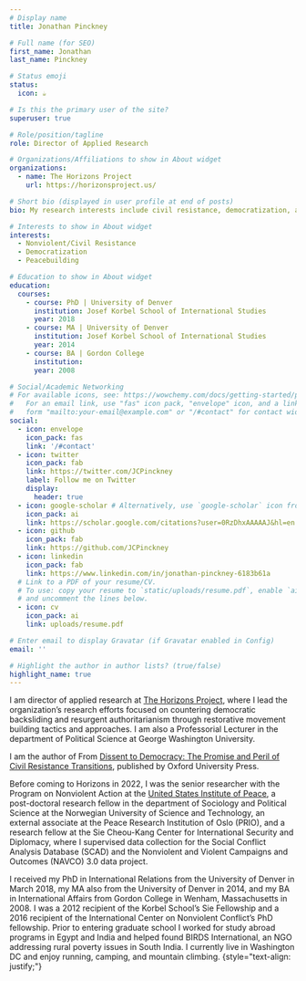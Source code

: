 ```yaml
---
# Display name
title: Jonathan Pinckney

# Full name (for SEO)
first_name: Jonathan
last_name: Pinckney

# Status emoji
status:
  icon: ☕️

# Is this the primary user of the site?
superuser: true

# Role/position/tagline
role: Director of Applied Research

# Organizations/Affiliations to show in About widget
organizations:
  - name: The Horizons Project
    url: https://horizonsproject.us/

# Short bio (displayed in user profile at end of posts)
bio: My research interests include civil resistance, democratization, and peacebuilding.

# Interests to show in About widget
interests:
  - Nonviolent/Civil Resistance
  - Democratization
  - Peacebuilding

# Education to show in About widget
education:
  courses:
    - course: PhD | University of Denver
      institution: Josef Korbel School of International Studies
      year: 2018
    - course: MA | University of Denver
      institution: Josef Korbel School of International Studies
      year: 2014
    - course: BA | Gordon College
      institution:
      year: 2008

# Social/Academic Networking
# For available icons, see: https://wowchemy.com/docs/getting-started/page-builder/#icons
#   For an email link, use "fas" icon pack, "envelope" icon, and a link in the
#   form "mailto:your-email@example.com" or "/#contact" for contact widget.
social:
  - icon: envelope
    icon_pack: fas
    link: '/#contact'
  - icon: twitter
    icon_pack: fab
    link: https://twitter.com/JCPinckney
    label: Follow me on Twitter
    display:
      header: true
  - icon: google-scholar # Alternatively, use `google-scholar` icon from `ai` icon pack
    icon_pack: ai
    link: https://scholar.google.com/citations?user=0RzDhxAAAAAJ&hl=en
  - icon: github
    icon_pack: fab
    link: https://github.com/JCPinckney
  - icon: linkedin
    icon_pack: fab
    link: https://www.linkedin.com/in/jonathan-pinckney-6183b61a
  # Link to a PDF of your resume/CV.
  # To use: copy your resume to `static/uploads/resume.pdf`, enable `ai` icons in `params.yaml`,
  # and uncomment the lines below.
  - icon: cv
    icon_pack: ai
    link: uploads/resume.pdf

# Enter email to display Gravatar (if Gravatar enabled in Config)
email: ''

# Highlight the author in author lists? (true/false)
highlight_name: true
---
```


I am director of applied research at [The Horizons Project](https://www.horizonsproject.us), where I lead the organization’s research efforts focused on countering democratic backsliding and resurgent authoritarianism through restorative movement building tactics and approaches. I am also a Professorial Lecturer in the department of Political Science at George Washington University.

I am the author of From [Dissent to Democracy: The Promise and Peril of Civil Resistance Transitions](https://global.oup.com/academic/product/from-dissent-to-democracy-9780190097318?lang=en&cc=us), published by Oxford University Press.

Before coming to Horizons in 2022, I was the senior researcher with the Program on Nonviolent Action at the [United States Institute of Peace](https://www.usip.org/), a post-doctoral research fellow in the department of Sociology and Political Science at the Norwegian University of Science and Technology, an external associate at the Peace Research Institution of Oslo (PRIO), and a research fellow at the Sie Cheou-Kang Center for International Security and Diplomacy, where I supervised data collection for the Social Conflict Analysis Database (SCAD) and the Nonviolent and Violent Campaigns and Outcomes (NAVCO) 3.0 data project. 

I received my PhD in International Relations from the University of Denver in March 2018, my MA also from the University of Denver in 2014, and my BA in International Affairs from Gordon College in Wenham, Massachusetts in 2008. I was a 2012 recipient of the Korbel School’s Sie Fellowship and a 2016 recipient of the International Center on Nonviolent Conflict’s PhD fellowship. Prior to entering graduate school I worked for study abroad programs in Egypt and India and helped found BIRDS International, an NGO addressing rural poverty issues in South India.  I currently live in Washington DC and enjoy running, camping, and mountain climbing.
{style="text-align: justify;"}
